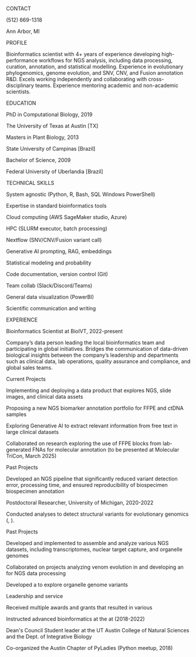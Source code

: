 CONTACT

(512) 669-1318

Ann Arbor, MI

PROFILE

Bioinformatics scientist with 4+ years of experience developing high-performance workflows for NGS analysis, including data processing, curation, annotation, and statistical modelling. Experience in evolutionary phylogenomics, genome evolution, and SNV, CNV, and Fusion annotation R&D. Excels working independently and collaborating with cross-disciplinary teams. Experience mentoring academic and non-academic scientists.

EDUCATION

PhD in Computational Biology, 2019

The University of Texas at Austin [TX]

Masters in Plant Biology, 2013

State University of Campinas [Brazil]

Bachelor of Science, 2009

Federal University of Uberlandia [Brazil]

TECHNICAL SKILLS

System agnostic (Python, R, Bash, SQL Windows PowerShell)

Expertise in standard bioinformatics tools

Cloud computing (AWS SageMaker studio, Azure)

HPC (SLURM executor, batch processing)

Nextflow (SNV/CNV/Fusion variant call)

Generative AI prompting, RAG, embeddings

Statistical modeling and probability

Code documentation, version control (Git)

Team collab (Slack/Discord/Teams)

General data visualization (PowerBI)

Scientific communication and writing

EXPERIENCE

Bioinformatics Scientist at BioIVT, 2022-present

Company’s data person leading the local bioinformatics team and participating in global initiatives. Bridges the communication of data-driven biological insights between the company’s leadership and departments such as clinical data, lab operations, quality assurance and compliance, and global sales teams.

Current Projects

Implementing and deploying a data product that explores NGS, slide images, and clinical data assets

Proposing a new NGS biomarker annotation portfolio for FFPE and ctDNA samples

Exploring Generative AI to extract relevant information from free text in large clinical datasets

Collaborated on research exploring the use of FFPE blocks from lab-generated FNAs for molecular annotation (to be presented at Molecular TriCon, March 2025)

Past Projects

Developed an NGS pipeline that significantly reduced variant detection error, processing time, and ensured reproducibility of biospecimen biospecimen annotation

Postdoctoral Researcher, University of Michigan, 2020-2022

Conducted analyses to detect structural variants for evolutionary genomics (, ).

Past Projects

Developed and implemented  to assemble and analyze various NGS datasets, including transcriptomes, nuclear target capture, and organelle genomes

Collaborated on projects analyzing venom evolution in  and developing an  for NGS data processing

Developed a  to explore organelle genome variants

Leadership and service

Received multiple awards and grants that resulted in various

Instructed advanced bioinformatics at the  at  (2018-2022)

Dean's Council Student leader at the UT Austin College of Natural Sciences and the Dept. of Integrative Biology

Co-organized the Austin Chapter of PyLadies (Python meetup, 2018)